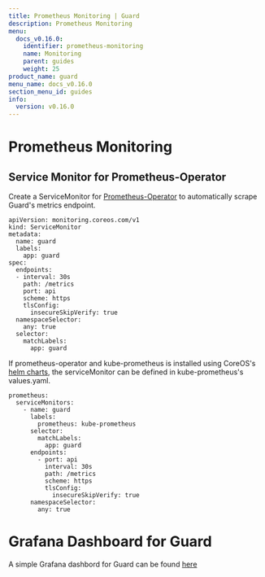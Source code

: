 ```yaml
---
title: Prometheus Monitoring | Guard
description: Prometheus Monitoring
menu:
  docs_v0.16.0:
    identifier: prometheus-monitoring
    name: Monitoring
    parent: guides
    weight: 25
product_name: guard
menu_name: docs_v0.16.0
section_menu_id: guides
info:
  version: v0.16.0
---
```


# Prometheus Monitoring

## Service Monitor for Prometheus-Operator

Create a ServiceMonitor for [Prometheus-Operator](https://github.com/coreos/prometheus-operator) to automatically scrape Guard's metrics endpoint.

```
apiVersion: monitoring.coreos.com/v1
kind: ServiceMonitor
metadata:
  name: guard
  labels:
    app: guard
spec:
  endpoints:
  - interval: 30s
    path: /metrics
    port: api
    scheme: https
    tlsConfig:
      insecureSkipVerify: true
  namespaceSelector:
    any: true
  selector:
    matchLabels:
      app: guard
```

If prometheus-operator and kube-prometheus is installed using CoreOS's [helm charts](https://github.com/coreos/prometheus-operator/tree/master/helm), the serviceMonitor can be defined in kube-prometheus's values.yaml.

```
prometheus:
  serviceMonitors:
    - name: guard
      labels:
        prometheus: kube-prometheus
      selector:
        matchLabels:
          app: guard
      endpoints:
        - port: api
          interval: 30s
          path: /metrics
          scheme: https
          tlsConfig:
            insecureSkipVerify: true
      namespaceSelector:
        any: true
```

# Grafana Dashboard for Guard

A simple Grafana dashbord for Guard can be found [here](https://go.kubeguard.dev/guard/raw/master/contrib/Guard-grafana-dashboard.json)
